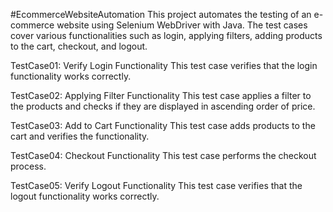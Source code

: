 #EcommerceWebsiteAutomation
This project automates the testing of an e-commerce website using Selenium WebDriver with Java. The test cases cover various functionalities such as login, applying filters, adding products to the cart, checkout, and logout.

TestCase01: Verify Login Functionality This test case verifies that the login functionality works correctly.

TestCase02: Applying Filter Functionality This test case applies a filter to the products and checks if they are displayed in ascending order of price.

TestCase03: Add to Cart Functionality This test case adds products to the cart and verifies the functionality.

TestCase04: Checkout Functionality This test case performs the checkout process.

TestCase05: Verify Logout Functionality This test case verifies that the logout functionality works correctly.
